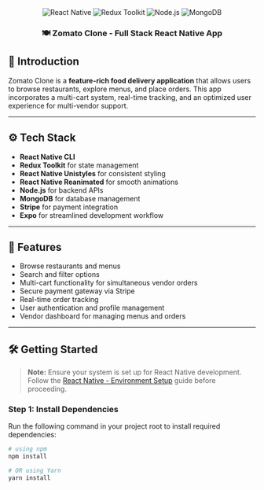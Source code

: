 <div align="center">

<div>
  <img src="https://img.shields.io/badge/-React_Native-black?style=for-the-badge&logoColor=white&logo=react&color=61DAFB" alt="React Native" />
  <img src="https://img.shields.io/badge/-Redux_Toolkit-black?style=for-the-badge&logoColor=white&logo=redux&color=764ABC" alt="Redux Toolkit" />
  <img src="https://img.shields.io/badge/-Node.js-black?style=for-the-badge&logoColor=white&logo=node.js&color=339933" alt="Node.js" />
  <img src="https://img.shields.io/badge/-MongoDB-black?style=for-the-badge&logoColor=white&logo=mongodb&color=47A248" alt="MongoDB" />
</div>


<h3 align="center">🍽️ Zomato Clone - Full Stack React Native App</h3>

</div>

## 🤖 Introduction

Zomato Clone is a **feature-rich food delivery application** that allows users to browse restaurants, explore menus, and place orders. This app incorporates a multi-cart system, real-time tracking, and an optimized user experience for multi-vendor support.

---

## ⚙️ Tech Stack

- **React Native CLI**
- **Redux Toolkit** for state management
- **React Native Unistyles** for consistent styling
- **React Native Reanimated** for smooth animations
- **Node.js** for backend APIs
- **MongoDB** for database management
- **Stripe** for payment integration
- **Expo** for streamlined development workflow

---

## 🚀 Features

- Browse restaurants and menus
- Search and filter options
- Multi-cart functionality for simultaneous vendor orders
- Secure payment gateway via Stripe
- Real-time order tracking
- User authentication and profile management
- Vendor dashboard for managing menus and orders

---

## 🛠️ Getting Started

> **Note:** Ensure your system is set up for React Native development. Follow the [React Native - Environment Setup](https://reactnative.dev/docs/environment-setup) guide before proceeding.

### Step 1: Install Dependencies

Run the following command in your project root to install required dependencies:

```bash
# using npm
npm install

# OR using Yarn
yarn install
